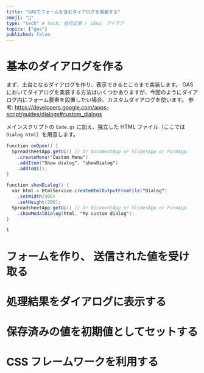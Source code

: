 ```yaml
---
title: "GASでフォームを含むダイアログを実装する"
emoji: "💭"
type: "tech" # tech: 技術記事 / idea: アイデア
topics: ["gas"]
published: false
---
```


# 基本のダイアログを作る

まず、土台となるダイアログを作り、表示できるところまで実装します。
GAS においてダイアログを実装する方法はいくつかありますが、今回のようにダイアログ内にフォーム要素を設置したい場合、カスタムダイアログを使います。
参考: https://developers.google.com/apps-script/guides/dialogs#custom_dialogs

メインスクリプトの `Code.gs` に加え、独立した HTML ファイル（ここでは `Dialog.html`）を用意します。

```javascript:Code.gs
function onOpen() {
  SpreadsheetApp.getUi() // Or DocumentApp or SlidesApp or FormApp.
    .createMenu("Custom Menu")
    .addItem("Show dialog", "showDialog")
    .addToUi();
}

function showDialog() {
  var html = HtmlService.createHtmlOutputFromFile("Dialog")
    .setWidth(400)
    .setHeight(300);
  SpreadsheetApp.getUi() // Or DocumentApp or SlidesApp or FormApp.
    .showModalDialog(html, "My custom dialog");
}
```

```html:Dialog.html
t
```

# フォームを作り、 送信された値を受け取る

# 処理結果をダイアログに表示する

# 保存済みの値を初期値としてセットする

# CSS フレームワークを利用する

